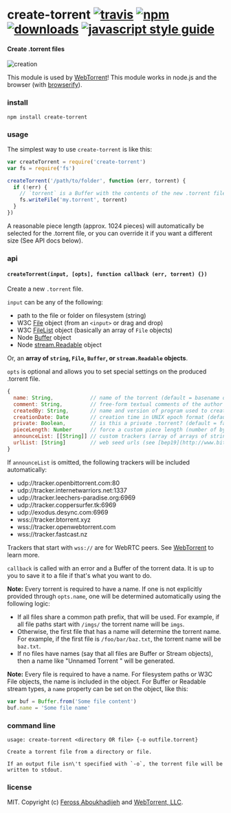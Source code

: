 # create-torrent [![travis][travis-image]][travis-url] [![npm][npm-image]][npm-url] [![downloads][downloads-image]][downloads-url] [![javascript style guide][standard-image]][standard-url]

[travis-image]: https://img.shields.io/travis/webtorrent/create-torrent/master.svg
[travis-url]: https://travis-ci.org/webtorrent/create-torrent
[npm-image]: https://img.shields.io/npm/v/create-torrent.svg
[npm-url]: https://npmjs.org/package/create-torrent
[downloads-image]: https://img.shields.io/npm/dm/create-torrent.svg
[downloads-url]: https://npmjs.org/package/create-torrent
[standard-image]: https://img.shields.io/badge/code_style-standard-brightgreen.svg
[standard-url]: https://standardjs.com

#### Create .torrent files

![creation](https://raw.githubusercontent.com/webtorrent/create-torrent/master/img.jpg)

This module is used by [WebTorrent](http://webtorrent.io)! This module works in node.js and the browser (with [browserify](http://browserify.org/)).

### install

```
npm install create-torrent
```

### usage

The simplest way to use `create-torrent` is like this:

```js
var createTorrent = require('create-torrent')
var fs = require('fs')

createTorrent('/path/to/folder', function (err, torrent) {
  if (!err) {
    // `torrent` is a Buffer with the contents of the new .torrent file
    fs.writeFile('my.torrent', torrent)
  }
})
```

A reasonable piece length (approx. 1024 pieces) will automatically be selected
for the .torrent file, or you can override it if you want a different size (See
API docs below).

### api

#### `createTorrent(input, [opts], function callback (err, torrent) {})`

Create a new `.torrent` file.

`input` can be any of the following:

- path to the file or folder on filesystem (string)
- W3C [File](https://developer.mozilla.org/en-US/docs/Web/API/File) object (from an `<input>` or drag and drop)
- W3C [FileList](https://developer.mozilla.org/en-US/docs/Web/API/FileList) object (basically an array of `File` objects)
- Node [Buffer](http://nodejs.org/api/buffer.html) object
- Node [stream.Readable](http://nodejs.org/api/stream.html) object

Or, an **array of `string`, `File`, `Buffer`, or `stream.Readable` objects**.

`opts` is optional and allows you to set special settings on the produced .torrent file.

``` js
{
  name: String,            // name of the torrent (default = basename of `path`, or 1st file's name)
  comment: String,         // free-form textual comments of the author
  createdBy: String,       // name and version of program used to create torrent
  creationDate: Date       // creation time in UNIX epoch format (default = now)
  private: Boolean,        // is this a private .torrent? (default = false)
  pieceLength: Number      // force a custom piece length (number of bytes)
  announceList: [[String]] // custom trackers (array of arrays of strings) (see [bep12](http://www.bittorrent.org/beps/bep_0012.html))
  urlList: [String]        // web seed urls (see [bep19](http://www.bittorrent.org/beps/bep_0019.html))
}
```

If `announceList` is omitted, the following trackers will be included automatically:

- udp://tracker.openbittorrent.com:80
- udp://tracker.internetwarriors.net:1337
- udp://tracker.leechers-paradise.org:6969
- udp://tracker.coppersurfer.tk:6969
- udp://exodus.desync.com:6969
- wss://tracker.btorrent.xyz
- wss://tracker.openwebtorrent.com
- wss://tracker.fastcast.nz

Trackers that start with `wss://` are for WebRTC peers. See
[WebTorrent](https://webtorrent.io) to learn more.

`callback` is called with an error and a Buffer of the torrent data. It is up to you to
save it to a file if that's what you want to do.

**Note:** Every torrent is required to have a name. If one is not explicitly provided
through `opts.name`, one will be determined automatically using the following logic:

- If all files share a common path prefix, that will be used. For example, if all file
  paths start with `/imgs/` the torrent name will be `imgs`.
- Otherwise, the first file that has a name will determine the torrent name. For example,
  if the first file is `/foo/bar/baz.txt`, the torrent name will be `baz.txt`.
- If no files have names (say that all files are Buffer or Stream objects), then a name
  like "Unnamed Torrent <id>" will be generated.

**Note:** Every file is required to have a name. For filesystem paths or W3C File objects,
the name is included in the object. For Buffer or Readable stream types, a `name` property
can be set on the object, like this:

```js
var buf = Buffer.from('Some file content')
buf.name = 'Some file name'
```

### command line

```
usage: create-torrent <directory OR file> {-o outfile.torrent}

Create a torrent file from a directory or file.

If an output file isn\'t specified with `-o`, the torrent file will be
written to stdout.
```

### license

MIT. Copyright (c) [Feross Aboukhadijeh](https://feross.org) and [WebTorrent, LLC](https://webtorrent.io).
